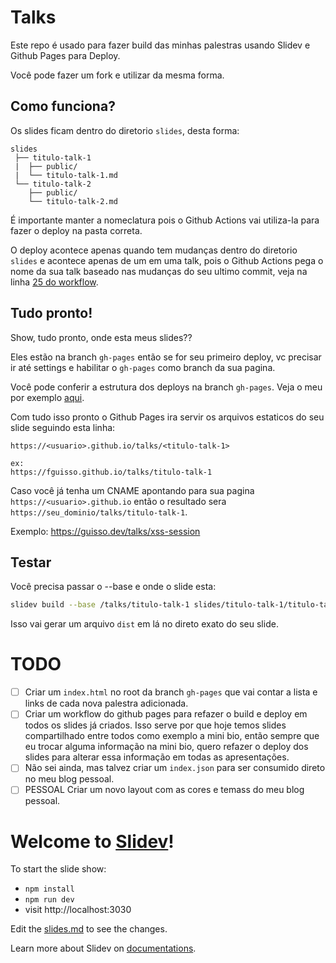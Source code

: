 # Talks

Este repo é usado para fazer build das minhas palestras usando Slidev e Github Pages para Deploy.

Você pode fazer um fork e utilizar da mesma forma.

## Como funciona?

Os slides ficam dentro do diretorio `slides`, desta forma:
```
slides
 ├── titulo-talk-1
 |  ├── public/
 |  └── titulo-talk-1.md
 └── titulo-talk-2
    ├── public/
    └── titulo-talk-2.md
```

É importante manter a nomeclatura pois o Github Actions vai utiliza-la para fazer o deploy na pasta correta.

O deploy acontece apenas quando tem mudanças dentro do diretorio `slides` e acontece apenas de um em uma talk, pois o Github Actions pega o nome da sua talk baseado nas mudanças do seu ultimo commit, veja na linha [25 do workflow](https://github.com/fguisso/talks/blob/main/.github/workflows/github-pages-deploy.yaml#L25).

## Tudo pronto!

Show, tudo pronto, onde esta meus slides??

Eles estão na branch `gh-pages` então se for seu primeiro deploy, vc precisar ir até settings e habilitar o `gh-pages` como branch da sua pagina.

Você pode conferir a estrutura dos deploys na branch `gh-pages`. Veja o meu por exemplo [aqui](https://github.com/fguisso/talks/tree/gh-pages).

Com tudo isso pronto o Github Pages ira servir os arquivos estaticos do seu slide seguindo esta linha:
```
https://<usuario>.github.io/talks/<titulo-talk-1>

ex:
https://fguisso.github.io/talks/titulo-talk-1

```

Caso você já tenha um CNAME apontando para sua pagina `https://<usuario>.github.io` então o resultado sera `https://seu_dominio/talks/titulo-talk-1`.

Exemplo: https://guisso.dev/talks/xss-session

## Testar

Você precisa passar o --base e onde o slide esta:
```bash
slidev build --base /talks/titulo-talk-1 slides/titulo-talk-1/titulo-talk-1.md
```

Isso vai gerar um arquivo `dist` em lá no direto exato do seu slide.

# TODO

- [ ] Criar um `index.html` no root da branch `gh-pages` que vai contar a lista e links de cada nova palestra adicionada.
- [ ] Criar um workflow do github pages para refazer o build e deploy em todos os slides já criados. Isso serve por que hoje temos slides compartilhado entre todos como exemplo a mini bio, então sempre que eu trocar alguma informação na mini bio, quero refazer o deploy dos slides para alterar essa informação em todas as apresentações.
- [ ] Não sei ainda, mas talvez criar um `index.json` para ser consumido direto no meu blog pessoal.
- [ ] PESSOAL Criar um novo layout com as cores e temass do meu blog pessoal. 

# Welcome to [Slidev](https://github.com/slidevjs/slidev)!

To start the slide show:

- `npm install`
- `npm run dev`
- visit http://localhost:3030

Edit the [slides.md](./slides.md) to see the changes.

Learn more about Slidev on [documentations](https://sli.dev/).
